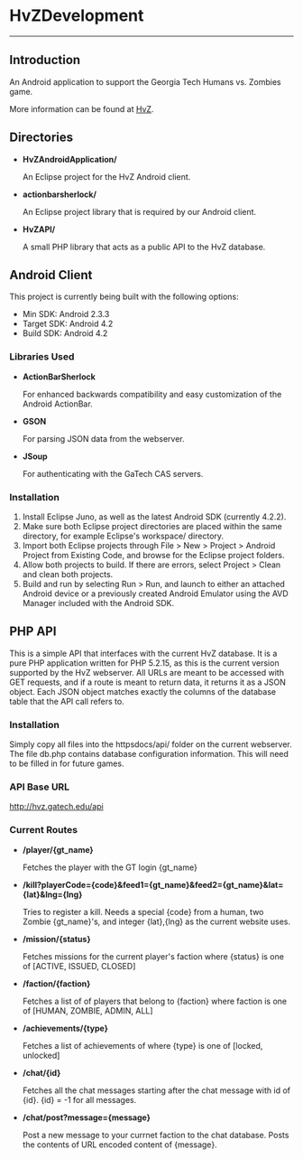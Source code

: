 HvZDevelopment
==============
- - -

Introduction
------------
An Android application to support the Georgia Tech Humans vs. Zombies game.

More information can be found at [HvZ](https://hvz.gatech.edu).

Directories
------------

* **HvZAndroidApplication/**

    An Eclipse project for the HvZ Android client.

* **actionbarsherlock/**

    An Eclipse project library that is required by our Android client.

* **HvZAPI/**

    A small PHP library that acts as a public API to the HvZ database.


Android Client
-------------
This project is currently being built with the following options:

* Min SDK: Android 2.3.3
* Target SDK: Android 4.2
* Build SDK: Android 4.2

### Libraries Used ###

* **ActionBarSherlock**
    
    For enhanced backwards compatibility and easy customization of the Android ActionBar.

* **GSON**
    
    For parsing JSON data from the webserver.

* **JSoup**

    For authenticating with the GaTech CAS servers.

### Installation ###

1.  Install Eclipse Juno, as well as the latest Android SDK (currently 4.2.2).
2.  Make sure both Eclipse project directories are placed within the same directory, for example Eclipse's workspace/ directory.
3.  Import both Eclipse projects through File > New > Project > Android Project from Existing Code, and browse for the Eclipse project folders.
4.  Allow both projects to build.  If there are errors, select Project > Clean and clean both projects.
5.  Build and run by selecting Run > Run, and launch to either an attached Android device or a previously created Android Emulator using the AVD Manager included with the Android SDK.


PHP API
-------------

This is a simple API that interfaces with the current HvZ database.  It is a pure PHP application written for PHP 5.2.15, as this is the current version supported by the HvZ webserver.  All URLs are meant to be accessed with GET requests, and if a route is meant to return data, it returns it as a JSON object.  Each JSON object matches exactly the columns of the database table that the API call refers to.

### Installation ###
Simply copy all files into the httpsdocs/api/ folder on the current webserver.
The file db.php contains database configuration information.  This will need to be filled in for future games.

### API Base URL ###
http://hvz.gatech.edu/api

### Current Routes ###
* **/player/{gt_name}**

    Fetches the player with the GT login {gt_name}
    
* **/kill?playerCode={code}&feed1={gt_name}&feed2={gt_name}&lat={lat}&lng={lng}**

    Tries to register a kill.  Needs a special {code} from a human, two Zombie {gt_name}'s, and integer {lat},{lng} as the current website uses.

* **/mission/{status}**

    Fetches missions for the current player's faction where {status} is one of [ACTIVE, ISSUED, CLOSED]
    
* **/faction/{faction}**

    Fetches a list of of players that belong to {faction} where faction is one of [HUMAN, ZOMBIE, ADMIN, ALL]
    
* **/achievements/{type}**

    Fetches a list of achievements of where {type} is one of [locked, unlocked]
    
* **/chat/{id}**

    Fetches all the chat messages starting after the chat message with id of {id}.  {id} = -1 for all messages.

* **/chat/post?message={message}**

    Post a new message to your currnet faction to the chat database.  Posts the contents of URL encoded content of {message}.

